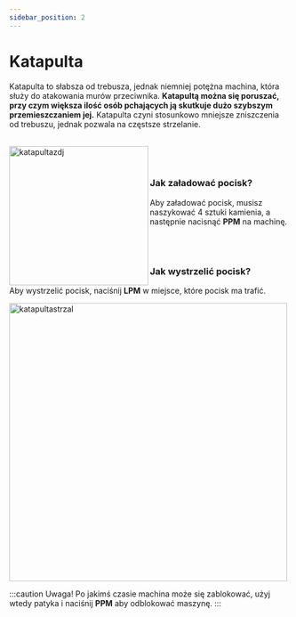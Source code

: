 ```yaml
---
sidebar_position: 2
---
```


# Katapulta
Katapulta to słabsza od trebusza, jednak niemniej potężna machina, która służy do atakowania murów przeciwnika. **Katapultą można się poruszać, przy czym większa ilość osób pchających ją skutkuje dużo szybszym przemieszczaniem jej.** Katapulta czyni stosunkowo mniejsze zniszczenia od trebuszu, jednak pozwala na częstsze strzelanie.
<br></br>
<div class="box">
    <img 
    src={require('./img/katapulta.png').default}
    align="left"
    alt="katapultazdj"
    width="250"
    />
</div>



<br></br>

### Jak załadować pocisk?
Aby załadować pocisk, musisz naszykować 4 sztuki kamienia, a następnie nacisnąć **PPM** na machinę.

<br></br>

### Jak wystrzelić pocisk?
Aby wystrzelić pocisk, naciśnij **LPM** w miejsce, które pocisk ma trafić.

<div class="box">
    <img 
    src={require('./img/katapultaladowanie.gif').default}
    alt="katapultastrzal"
    width="500"
    />
</div>

:::caution Uwaga!
Po jakimś czasie machina może się zablokować, użyj wtedy patyka i naciśnij **PPM** aby odblokować maszynę.
:::
